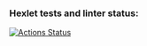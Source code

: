 ### Hexlet tests and linter status:
[![Actions Status](https://github.com/Loresina/layout-designer-project-56/actions/workflows/hexlet-check.yml/badge.svg)](https://github.com/Loresina/layout-designer-project-56/actions)